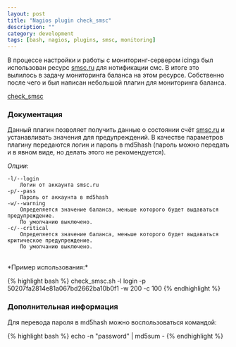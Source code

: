 ```yaml
---
layout: post
title: "Nagios plugin check_smsc"
description: ""
category: development
tags: [bash, nagios, plugins, smsc, monitoring]
---
```

В процессе настройки и работы с мониторинг-сервером icinga был использован ресурс [smsc.ru][1] для нотификации смс. В итоге это вылилось в задачу мониторинга баланса на этом ресурсе. Собственно после чего и был написан небольшой плагин для мониторинга баланса.

[check_smsc][2]

### Документация ###

Данный плагин позволяет получить данные о состоянии счёт [smsc.ru][1] и устанавливать значения для предупреждений. В качестве параметров плагину передаются логин и пароль в md5hash (пароль можно передать и в явном виде, но делать этого не рекомендуется).

*Опции:*

	-l/--login
		Логин от аккаунта smsc.ru
	-p/--pass
		Пароль от аккаунта в md5hash
	-w/--warning
		Определяется значение баланса, меньше которого будет выдаваться предупреждение.
		По умолчанию выключено.
	-c/--critical
		Определяется значение баланса, меньше которого будет выдаваться критическое предупреждение.
		По умолчанию выключено.

<br>
*Пример использования:*

{% highlight bash %}
check_smsc.sh -l login -p 50207fa2814e81a067bd2662ba10b0f1 -w 200 -c 100
{% endhighlight %}

### Дополнительная информация ###

Для перевода пароля в md5hash можно воспользоваться командой:

{% highlight bash %}
echo -n "password" | md5sum -
{% endhighlight %}

[1]:http://smsc.ru
[2]:https://github.com/cyberflow/nagios_plugin/tree/master/check_smsc

